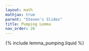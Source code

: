 ```yaml
---
layout: math
mathjax: true
parent: "Steven's Slides"
title: Pumping Lemma
nav_order: 26
---
```


{% include lemma_pumping.liquid %}